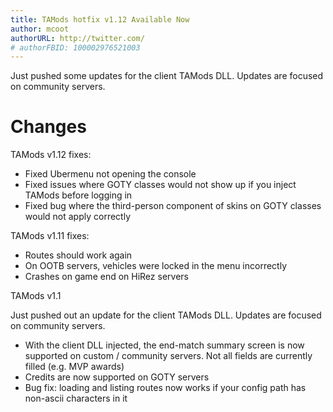 ```yaml
---
title: TAMods hotfix v1.12 Available Now
author: mcoot
authorURL: http://twitter.com/
# authorFBID: 100002976521003
---
```


Just pushed some updates for the client TAMods DLL. Updates are focused on community servers.

<!--truncate-->

# Changes

TAMods v1.12 fixes:

- Fixed Ubermenu not opening the console
- Fixed issues where GOTY classes would not show up if you inject TAMods before logging in
- Fixed bug where the third-person component of skins on GOTY classes would not apply correctly

TAMods v1.11 fixes:

- Routes should work again
- On OOTB servers, vehicles were locked in the menu incorrectly
- Crashes on game end on HiRez servers

TAMods v1.1

Just pushed out an update for the client TAMods DLL. Updates are focused on community servers.

- With the client DLL injected, the end-match summary screen is now supported on custom / community servers. Not all fields are currently filled (e.g. MVP awards)
- Credits are now supported on GOTY servers
- Bug fix: loading and listing routes now works if your config path has non-ascii characters in it

